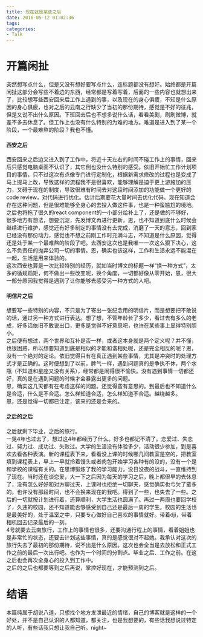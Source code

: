 ```yaml
---
title: 现在就是某些之后
date: 2016-05-12 01:02:36
tags:
categories: 
- Talk
---
```


# 开篇闲扯
突然想写点什么，但是又没有想好要写点什么，连标题都没有想好。始终都是开篇闲扯这部分会写些不着边的东西，经常都是写着写着，后面的一些内容也就想出来了，比较想写些西安回来后工作上遇到的事，以及现在的身心俱疲，不知是什么原因的身心俱疲，也对之后的云南之行缺少了当初的那份期待，感觉是不好的征兆，但是又说不出什么原因。下班回去后也不想多说什么话，看看美剧，刷刷微博，就差不多去休息了。但工作上也没有什么特别的为难的地方。难道是进入到了某一个阶段，一个最难熬的阶段？我也不懂。  

<!-- more -->

#### 西安之后  
西安回来之后边又进入到了工作中，将近十天左右的时间不碰工作上的事情，回来后只感觉电脑桌面不认识了，其它倒也没什么特别的感受。依旧开始忙工作计划项目的事情，只不过这次有点像专门进行定制化，根据新需求修改的过程也是变成了马上提马上改，导致这样的流程我不是很喜欢，能够理解是迫于更上游施加的压力，又碍于现在的制度，导致很难有时间去对这段时间添加的功能做一个更好的code review，对代码进行优化。估计后期要花大量时间去优化代码。现在知道会存在这种问题，但是很难能够全身心的去投入做这件事，也是一种蛮尴尬的境地。之后也将拖了很久的react component的一小部分给补上了，还是做的不够好，很多地方有想法，想要沉淀，先发博文再进行更新，恩，也不知道到底什么时候会继续进行维护，感觉还有好多制定的事情没有去完成，消磨了一天的意志，回到家已经没有那份动力，感觉也不想之前刚工作时充满斗志，不知道是什么原因，觉得还是处于某一个最难熬的阶段了吧。去西安这次也是我唯一一次这么狠下决心，这么不负责任的抛弃公司一切的事情。恩，确实也该这样，工作和生活永远不能混在一起，生活是用来体验的。  
这次西安也算是一次比较特别的经历，就如当时博文的标题一样“换一种方式”，太多的循规蹈矩，何不做出一些改变呢，换个角度，一切都好像从零开始，恩，很大一部分原因我觉得是遇到了让你能够去感受另一种方式的人吧。  
#### 明信片之后  
想要写一些特别的内容，不只是为了寄出一张纪念用的明信片，而是想要把不敢说的话，通过另一种方式进行表达。想了想，不管年龄长了多少，看过去有多么的老成，好多话依旧不敢说出口，更多是觉得不好意思吧，也许在某些事上显得特别胆小。  
之后便有想过，两个世界和互补是否一样，或者这本身就是两个定义呢？并不懂，也很困惑，所以想要知道到底是相似的才能和谐相处呢，还是完全相反的呢？恩，没有一个绝对的定论。依旧觉得只有在真正遇到某些事情，尤其是冲突时的处理方式才是正确的。这时便想到了以前，脾气一样，遇到问题真的是争执不休，两个水瓶（不知道和星座又没有关系），经常都是闹得很不愉快。没有遇到事情一切都还好，真的是在遇到问题的时候才会暴露出更多的问题。  
恩，确实这几天都有在考虑这样的问题。还觉得蛮有意思的。到最后也不知道什么是合适，什么是不合适。怎么样知道合适，怎么样知道不合适。越绕越多。  
恩，还是觉得一切都已注定，该来的还是会来的。  
#### 之后的之后  
之后就剩下毕业，之后的旅行。  
一晃4年也过去了，想过这4年都经历了什么。好多也都记不清了。恋爱过、失恋过、努力过、成功过、失败过。大学的生活没有体验多少，活动很少参加，到是喜欢去看各种表演。新的课程表下来，看看没上课的时候哪几间教室是空的，把教室填到课程表上，早上一早就拎着馒头或者肉包开始学习各种有的没的，没有一个是和学校的课程有关的。在思博锻炼了我的学习能力，没日没夜的战斗，一直维持到了现在。当时还在谈恋爱，大一下之后因为每天的学习之后，晚上都很早的去休息了，没有怎么好好和对方聊过天，上课时也拒绝一切聊天，感觉确实也亏欠了蛮多的。也许没有那段时间，也不会换来现在的我吧。得到了一些，也失去了一些。之后的一切就按计划进行着，还算顺利，大学生活也圆满了。再过一两周也要回学校了，久违的校园，还不知道能否够感受到自己还是最后一周的学生。校园的生活也是最美好的，处于温室之中，只要专心做好自己喜欢的事情就好。带着dji，带着相机回去记录最后的一刻。  
4号就要去云南旅行，工作上的事情也很多，还要沟通行程上的事情，看着姐姐也是非常忙的状态，还要去计划这些事情，真的是感觉很对不起她。我承认对这次的旅行失去了最初的那份期待，说不出是什么原因。这次也会全当是去放松和正式工作之前的最后一次出行吧。也作为一个时间的分割点。毕业之后、工作之前。在这之后也会再次全身心的投入到工作中。  
之后的之后也都要等到之后再说，掌控好现在，才能预测到之后。 
# 结语
本篇纯属于胡说八道，只想找个地方发泄最近的情绪，自己的博客就是这样的一个好处，并不是自己认识的人都知道，都关注，也是我想要的，有些话我想说过特定的人听，有些话我只想让我自己听。night~